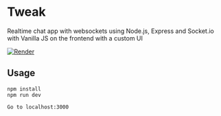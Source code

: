 # Tweak

Realtime chat app with websockets using Node.js, Express and Socket.io with Vanilla JS on the frontend with a custom UI

[![Render](https://img.shields.io/badge/Render-%46E3B7.svg?style=for-the-badge&logo=render&logoColor=white)](https://tweak.onrender.com/)

## Usage

```
npm install
npm run dev

Go to localhost:3000
```
